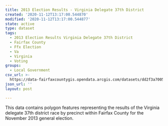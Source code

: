 ```yaml
---
title: 2013 Election Results - Virginia Delegate 37th District
created: '2020-11-12T13:17:00.544870'
modified: '2020-11-12T13:17:00.544877'
state: active
type: dataset
tags:
  - 2013 Election Results Virginia Delegate 37th District
  - Fairfax County
  - Ffx Election
  - Va
  - Virginia
  - Voting
groups:
  - Local Government
csv_url: >-
  https://data-fairfaxcountygis.opendata.arcgis.com/datasets/dd2f3a7005f040ce8acdb28d7be05776_23.csv?outSR=%7B%22latestWkid%22%3A4269%2C%22wkid%22%3A4269%7D
json_url: ''
layout: post

---
```

This data contains polygon features representing the results of the Virginia delegate 37th district race by precinct within Fairfax County for the November 2013 general election.
